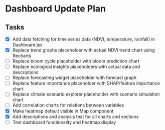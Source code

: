# Dashboard Update Plan

## Tasks
- [x] Add data fetching for time series data (NDVI, temperature, rainfall) in Dashboard.jsx
- [x] Replace trend graphs placeholder with actual NDVI trend chart using Recharts
- [ ] Replace bloom cycle placeholder with bloom prediction chart
- [ ] Replace ecological insights placeholders with actual data and descriptions
- [ ] Replace forecasting widget placeholder with forecast graph
- [ ] Replace feature importance placeholder with SHAP/feature importance chart
- [ ] Replace climate scenario explorer placeholder with scenario simulation chart
- [ ] Add correlation charts for relations between variables
- [x] Make heatmap default visible in Map component
- [x] Add descriptions and analysis text for all charts and sections
- [ ] Test dashboard functionality and heatmap display
